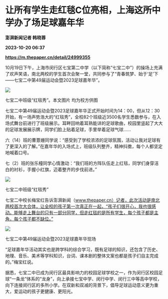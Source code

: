 # 让所有学生走红毯C位亮相，上海这所中学办了场足球嘉年华
**澎湃新闻记者 韩晓蓉**

**2023-10-20 06:37**

**https://m.thepaper.cn/detail/24999355**

10月19日下午，上海市闵行区七宝第二中学（以下简称“七宝二中”）的操场上充满了欢声笑语，南北两校的学生首次会聚一堂，共同参与了“青春筑梦、始于‘足’下——七宝二中第49届运动会暨2023足球嘉年华”。

![](https://imagecloud.thepaper.cn/thepaper/image/274/899/1.jpg)

七宝二中班级“红毯秀”。本文图片 均为校方供图

七宝二中第49届运动会暨2023足球嘉年华正式开始时间为14：00，但从12：30开始，有一场声势浩大的“红毯秀”，全校82个班级近3500名学生悉数参与，在入场式舞台前进行了班级展示。耳畔回响着耳熟能详的足球歌曲，校园里竖起了大大的足球发展展示牌，同学们脸上贴着足球，手里举着足球气球……

六（14）班的曹薏姗同学说：“感受到了学校浓浓的足球氛围，活动让我对足球有了更深入的了解。”在嘉年华的入场式上，班级队列整齐，精神抖擞，每个人都坚定地喊着口号。

七（2）班的张乐橦同学心情激动：“我们班的方阵队伍走上红毯，同学们身穿洁白的衬衫，手握小红旗，迈着整齐的步伐前进。”

![](https://imagecloud.thepaper.cn/thepaper/image/274/898/999.jpg)

七宝二中班级“红毯秀”

七宝二中校长梅宝红告诉澎湃新闻（www.thepaper.cn）记者，此次活动是南北两校首次大合体，让全校的孩子第一次真正在一起，“孩子们很开心，我也很感动。能够走上舞台的只有一部分同学，但走红毯的是所有学生，每个孩子都是主角，每个孩子都不缺位。”

![](https://imagecloud.thepaper.cn/thepaper/image/274/898/996.jpg)

七宝二中第49届运动会暨2023足球嘉年华现场

“足球嘉年华活动其实也是跨学科的综合学习，既有足球的知识，还包含了历史、地理、音乐、美术等学科知识，台词、课本剧的整体文案也都是孩子们自主完成的。”梅宝红说。

据悉，七宝二中已成为闵行区最具影响力的校园足球学校之一，作为闵行区校园足球“一条龙”体系的“龙身”，向上承接七宝中学、闵行中学、闵行三中等高中学校，向下连接闵行区的多所小学。在双新和双减的背景下，倡导足球运动意义更为重大，爱运动的孩子更健康、更阳光。
